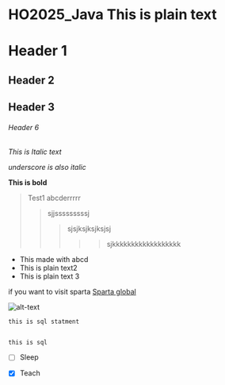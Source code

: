 # HO2025_Java   This is plain text

   # Header 1

   ## Header 2

   ## Header 3

   ###### Header 6

   *This is Italic text*

   _underscore is also italic_

   **This is bold**

   > Test1 abcderrrrr
   >> sjjsssssssssj
   >>>sjsjksjksjksjsj
   >>>>>sjkkkkkkkkkkkkkkkkkk

   - This made with abcd
- This is plain text2
- This is plain text 3

if you want to visit sparta [Sparta global](https://www.spartaglobal.com/)

![alt-text](https://images.alphacoders.com/500/thumb-1920-500310.jpg)

````
this is sql statment 

``````

````````

this is sql

`````````

- [ ] Sleep
- [X] Teach


